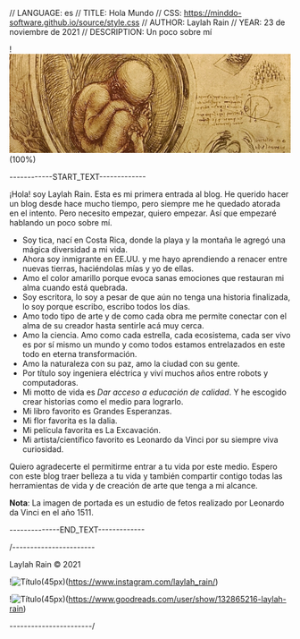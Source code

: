 // LANGUAGE: es
// TITLE: Hola Mundo
// CSS: https://minddo-software.github.io/source/style.css
// AUTHOR: Laylah Rain
// YEAR: 23 de noviembre de 2021
// DESCRIPTION: Un poco sobre mí

!![Título](source/title.jpg)(100%)

------------START_TEXT-------------

¡Hola! soy Laylah Rain. Esta es mi primera entrada al blog. He querido hacer un blog desde hace mucho tiempo, pero siempre me he quedado atorada en el intento. Pero necesito empezar, quiero empezar. Así que empezaré hablando un poco sobre mí.

- Soy tica, nací en Costa Rica, donde la playa y la montaña le agregó una mágica diversidad a mi vida. 
- Ahora soy inmigrante en EE.UU. y me hayo aprendiendo a renacer entre nuevas tierras, haciéndolas mías y yo de ellas. 
- Amo el color amarillo porque evoca sanas emociones que restauran mi alma cuando está quebrada. 
- Soy escritora, lo soy a pesar de que aún no tenga una historia finalizada, lo soy porque escribo, escribo todos los días.  
- Amo todo tipo de arte y de como cada obra me permite conectar con el alma de su creador hasta sentirle acá muy cerca. 
- Amo la ciencia. Amo como cada estrella, cada ecosistema, cada ser vivo es por sí mismo un mundo y como todos estamos entrelazados en este todo en eterna transformación. 
- Amo la naturaleza con su paz, amo la ciudad con su gente.
- Por título soy ingeniera eléctrica y viví muchos años entre robots y computadoras. 
- Mi motto de vida es *Dar acceso a educación de calidad*. Y he escogido crear historias como el medio para lograrlo. 
- Mi libro favorito es Grandes Esperanzas. 
- Mi flor favorita es la dalia. 
- Mi película favorita es La Excavación.
- Mi artista/científico favorito es Leonardo da Vinci por su siempre viva curiosidad. 

Quiero agradecerte el permitirme entrar a tu vida por este medio. Espero con este blog traer belleza a tu vida y también compartir contigo todas las herramientas de vida y de creación de arte que tenga a mi alcance.

**Nota**: La imagen de portada es un estudio de fetos realizado por Leonardo da Vinci en el año 1511.

--------------END_TEXT-------------



/-----------------------

Laylah Rain © 2021

!![Título](https://minddo-software.github.io/source/instagram.svg)(45px)(https://www.instagram.com/laylah_rain/)

!![Título](https://minddo-software.github.io/source/goodreads.svg)(45px)(https://www.goodreads.com/user/show/132865216-laylah-rain)

-----------------------/